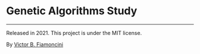 # Genetic Algorithms Study

----------
Released in 2021. This project is under the MIT license.

By [Victor B. Fiamoncini](https://github.com/Victor-Fiamoncini)
